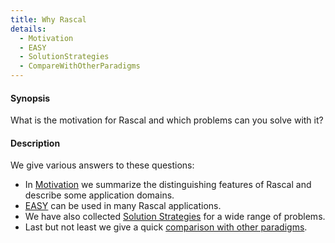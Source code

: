 ```yaml
---
title: Why Rascal
details:
  - Motivation
  - EASY
  - SolutionStrategies
  - CompareWithOtherParadigms
---
```


#### Synopsis

What is the motivation for Rascal and which problems can you solve with it?

#### Description

We give various answers to these questions:

* In [Motivation](../WhyRascal/Motivation) we summarize the distinguishing features of Rascal 
  and describe some application domains.
* [EASY](../WhyRascal/EASY) can be used in many Rascal applications.
* We have also collected [Solution Strategies](../WhyRascal/SolutionStrategies) for a wide range of problems.
* Last but not least we give a quick [comparison with other paradigms](../WhyRascal/CompareWithOtherParadigms).

